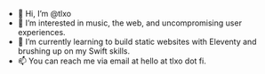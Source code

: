 - 👋 Hi, I’m @tlxo
- 👀 I’m interested in music, the web, and uncompromising user experiences. 
- 🌱 I’m currently learning to build static websites with Eleventy and brushing up on my Swift skills.
- 📫 You can reach me via email at hello at tlxo dot fi.

<!---
tlxo/tlxo is a ✨ special ✨ repository because its `README.md` (this file) appears on your GitHub profile.
You can click the Preview link to take a look at your changes.
--->
